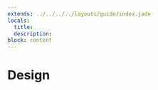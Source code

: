 ```yaml
---
extends: ../../../../layouts/guide/index.jade
locals:
  title:
  description:
block: content
---
```


# Design
